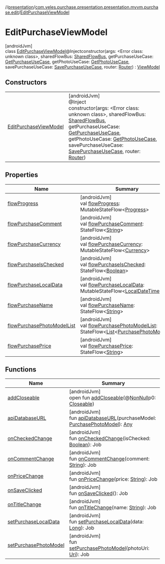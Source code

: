 //[presentation](../../../index.md)/[com.veles.purchase.presentation.presentation.mvvm.purchase.edit](../index.md)/[EditPurchaseViewModel](index.md)

# EditPurchaseViewModel

[androidJvm]\
class [EditPurchaseViewModel](index.md)@Injectconstructor(args: <!---  GfmCommand {"@class":"org.jetbrains.dokka.gfm.ResolveLinkGfmCommand","dri":{"packageName":"","classNames":"<Error class: unknown class>","callable":null,"target":{"@class":"org.jetbrains.dokka.links.PointingToDeclaration"},"extra":null}} --->&lt;Error class: unknown class&gt;<!--- --->, sharedFlowBus: [SharedFlowBus](../../com.veles.purchase.presentation.data.bus/-shared-flow-bus/index.md), getPurchaseUseCase: [GetPurchaseUseCase](../../../../domain/domain/com.veles.purchase.domain.usecase.purchase/-get-purchase-use-case/index.md), getPhotoUseCase: [GetPhotoUseCase](../../../../domain/domain/com.veles.purchase.domain.usecase.storage/-get-photo-use-case/index.md), savePurchaseUseCase: [SavePurchaseUseCase](../../../../domain/domain/com.veles.purchase.domain.usecase.purchase/-save-purchase-use-case/index.md), router: [Router](../../com.veles.purchase.presentation.base.mvvm.navigation/-router/index.md)) : [ViewModel](https://developer.android.com/reference/kotlin/androidx/lifecycle/ViewModel.html)

## Constructors

| | |
|---|---|
| [EditPurchaseViewModel](-edit-purchase-view-model.md) | [androidJvm]<br>@Inject<br>constructor(args: <!---  GfmCommand {"@class":"org.jetbrains.dokka.gfm.ResolveLinkGfmCommand","dri":{"packageName":"","classNames":"<Error class: unknown class>","callable":null,"target":{"@class":"org.jetbrains.dokka.links.PointingToDeclaration"},"extra":null}} --->&lt;Error class: unknown class&gt;<!--- --->, sharedFlowBus: [SharedFlowBus](../../com.veles.purchase.presentation.data.bus/-shared-flow-bus/index.md), getPurchaseUseCase: [GetPurchaseUseCase](../../../../domain/domain/com.veles.purchase.domain.usecase.purchase/-get-purchase-use-case/index.md), getPhotoUseCase: [GetPhotoUseCase](../../../../domain/domain/com.veles.purchase.domain.usecase.storage/-get-photo-use-case/index.md), savePurchaseUseCase: [SavePurchaseUseCase](../../../../domain/domain/com.veles.purchase.domain.usecase.purchase/-save-purchase-use-case/index.md), router: [Router](../../com.veles.purchase.presentation.base.mvvm.navigation/-router/index.md)) |

## Properties

| Name | Summary |
|---|---|
| [flowProgress](flow-progress.md) | [androidJvm]<br>val [flowProgress](flow-progress.md): MutableStateFlow&lt;[Progress](../../com.veles.purchase.presentation.model.progress/-progress/index.md)&gt; |
| [flowPurchaseComment](flow-purchase-comment.md) | [androidJvm]<br>val [flowPurchaseComment](flow-purchase-comment.md): StateFlow&lt;[String](https://kotlinlang.org/api/latest/jvm/stdlib/kotlin/-string/index.html)&gt; |
| [flowPurchaseCurrency](flow-purchase-currency.md) | [androidJvm]<br>val [flowPurchaseCurrency](flow-purchase-currency.md): MutableStateFlow&lt;[Currency](https://developer.android.com/reference/kotlin/java/util/Currency.html)&gt; |
| [flowPurchaseIsChecked](flow-purchase-is-checked.md) | [androidJvm]<br>val [flowPurchaseIsChecked](flow-purchase-is-checked.md): StateFlow&lt;[Boolean](https://kotlinlang.org/api/latest/jvm/stdlib/kotlin/-boolean/index.html)&gt; |
| [flowPurchaseLocalData](flow-purchase-local-data.md) | [androidJvm]<br>val [flowPurchaseLocalData](flow-purchase-local-data.md): MutableStateFlow&lt;[LocalDateTime](https://developer.android.com/reference/kotlin/java/time/LocalDateTime.html)&gt; |
| [flowPurchaseName](flow-purchase-name.md) | [androidJvm]<br>val [flowPurchaseName](flow-purchase-name.md): StateFlow&lt;[String](https://kotlinlang.org/api/latest/jvm/stdlib/kotlin/-string/index.html)&gt; |
| [flowPurchasePhotoModelList](flow-purchase-photo-model-list.md) | [androidJvm]<br>val [flowPurchasePhotoModelList](flow-purchase-photo-model-list.md): StateFlow&lt;[List](https://kotlinlang.org/api/latest/jvm/stdlib/kotlin.collections/-list/index.html)&lt;[PurchasePhotoModel](../../../../domain/domain/com.veles.purchase.domain.model.purchase/-purchase-photo-model/index.md)&gt;&gt; |
| [flowPurchasePrice](flow-purchase-price.md) | [androidJvm]<br>val [flowPurchasePrice](flow-purchase-price.md): StateFlow&lt;[String](https://kotlinlang.org/api/latest/jvm/stdlib/kotlin/-string/index.html)&gt; |

## Functions

| Name | Summary |
|---|---|
| [addCloseable](../../com.veles.purchase.presentation.presentation.mvvm.purchase.sort/-sort-purchase-view-model/index.md#264516373%2FFunctions%2F-646359276) | [androidJvm]<br>open fun [addCloseable](../../com.veles.purchase.presentation.presentation.mvvm.purchase.sort/-sort-purchase-view-model/index.md#264516373%2FFunctions%2F-646359276)(@[NonNull](https://developer.android.com/reference/kotlin/androidx/annotation/NonNull.html)p0: [Closeable](https://developer.android.com/reference/kotlin/java/io/Closeable.html)) |
| [apiDatabaseURL](api-database-u-r-l.md) | [androidJvm]<br>fun [apiDatabaseURL](api-database-u-r-l.md)(purchaseModel: [PurchasePhotoModel](../../../../domain/domain/com.veles.purchase.domain.model.purchase/-purchase-photo-model/index.md)): [Any](https://kotlinlang.org/api/latest/jvm/stdlib/kotlin/-any/index.html) |
| [onCheckedChange](on-checked-change.md) | [androidJvm]<br>fun [onCheckedChange](on-checked-change.md)(isChecked: [Boolean](https://kotlinlang.org/api/latest/jvm/stdlib/kotlin/-boolean/index.html)): Job |
| [onCommentChange](on-comment-change.md) | [androidJvm]<br>fun [onCommentChange](on-comment-change.md)(comment: [String](https://kotlinlang.org/api/latest/jvm/stdlib/kotlin/-string/index.html)): Job |
| [onPriceChange](on-price-change.md) | [androidJvm]<br>fun [onPriceChange](on-price-change.md)(price: [String](https://kotlinlang.org/api/latest/jvm/stdlib/kotlin/-string/index.html)): Job |
| [onSaveClicked](on-save-clicked.md) | [androidJvm]<br>fun [onSaveClicked](on-save-clicked.md)(): Job |
| [onTitleChange](on-title-change.md) | [androidJvm]<br>fun [onTitleChange](on-title-change.md)(name: [String](https://kotlinlang.org/api/latest/jvm/stdlib/kotlin/-string/index.html)): Job |
| [setPurchaseLocalData](set-purchase-local-data.md) | [androidJvm]<br>fun [setPurchaseLocalData](set-purchase-local-data.md)(data: [Long](https://kotlinlang.org/api/latest/jvm/stdlib/kotlin/-long/index.html)): Job |
| [setPurchasePhotoModel](set-purchase-photo-model.md) | [androidJvm]<br>fun [setPurchasePhotoModel](set-purchase-photo-model.md)(photoUri: [Uri](https://developer.android.com/reference/kotlin/android/net/Uri.html)): Job |
